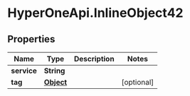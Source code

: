 # HyperOneApi.InlineObject42

## Properties
Name | Type | Description | Notes
------------ | ------------- | ------------- | -------------
**service** | **String** |  | 
**tag** | [**Object**](.md) |  | [optional] 


